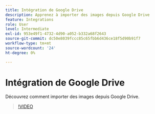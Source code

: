```yaml
---
title: Intégration de Google Drive
description: Apprenez à importer des images depuis Google Drive
feature: Integrations
role: User
level: Intermediate
exl-id: 953e49f1-4732-4d90-a052-b332a68f2643
source-git-commit: dc50e8039fccc85c65fbb6d436ce18f5d90b91f7
workflow-type: tm+mt
source-wordcount: '24'
ht-degree: 0%

---
```


# Intégration de Google Drive

Découvrez comment importer des images depuis Google Drive.

>[!VIDEO](https://video.tv.adobe.com/v/3420219?quality=12&learn=on&hidetitle=true)
